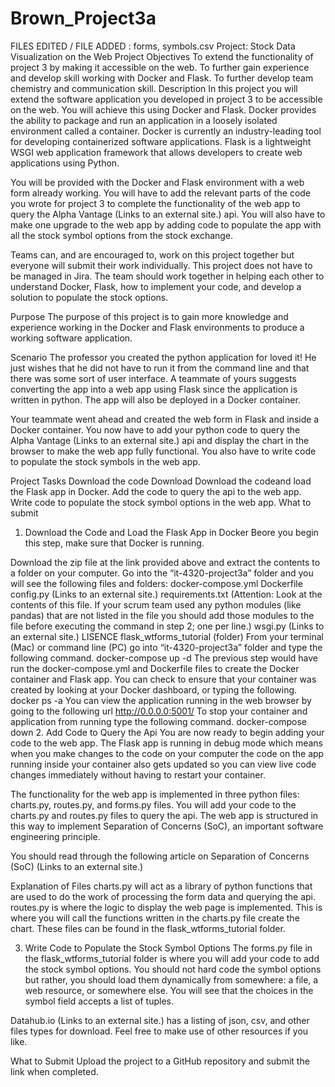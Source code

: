 # Brown_Project3a
FILES EDITED / FILE ADDED : forms, symbols.csv
Project: Stock Data Visualization on the Web
Project Objectives
To extend the functionality of project 3 by making it accessible on the web.
To further gain experience and develop skill working with Docker and Flask.
To further develop team chemistry and communication skill.
Description
In this project you will extend the software application you developed in project 3 to be accessible on the web. You will achieve this using Docker and Flask. Docker provides the ability to package and run an application in a loosely isolated environment called a container. Docker is currently an industry-leading tool for developing containerized software applications. Flask is a lightweight WSGI web application framework that allows developers to create web applications using Python.

You will be provided with the Docker and Flask environment with a web form already working. You will have to add the relevant parts of the code you wrote for project 3 to complete the functionality of the web app to query the Alpha Vantage (Links to an external site.) api. You will also have to make one upgrade to the web app by adding code to populate the app with all the stock symbol options from the stock exchange.

Teams can, and are encouraged to, work on this project together but everyone will submit their work individually. This project does not have to be managed in Jira. The team should work together in helping each other to understand Docker, Flask, how to implement your code, and develop a solution to populate the stock options.

Purpose
The purpose of this project is to gain more knowledge and experience working in the Docker and Flask environments to produce a working software application.

Scenario
The professor you created the python application for loved it! He just wishes that he did not have to run it from the command line and that there was some sort of user interface. A teammate of yours suggests converting the app into a web app using Flask since the application is written in python. The app will also be deployed in a Docker container.

Your teammate went ahead and created the web form in Flask and inside a Docker container. You now have to add your python code to query the Alpha Vantage (Links to an external site.) api and display the chart in the browser to make the web app fully functional. You also have to write code to populate the stock symbols in the web app.

Project Tasks
Download the code  Download Download the codeand load the Flask app in Docker.
Add the code to query the api to the web app.
Write code to populate the stock symbol options in the web app.
What to submit
1. Download the Code and Load the Flask App in Docker
Beore you begin this step, make sure that Docker is running.

Download the zip file at the link provided above and extract the contents to a folder on your computer. Go into the “it-4320-project3a” folder and you will see the following files and folders:
docker-compose.yml
Dockerfile
config.py (Links to an external site.)
requirements.txt (Attention: Look at the contents of this file. If your scrum team used any python modules (like pandas) that are not listed in the file you should add those modules to the file before executing the command in step 2; one per line.)
wsgi.py (Links to an external site.)
LISENCE
flask_wtforms_tutorial (folder)
From your terminal (Mac) or command line (PC) go into “it-4320-project3a” folder and type the following command.
docker-compose up -d
The previous step would have run the docker-compose.yml and Dockerfile files to create the Docker container and Flask app. You can check to ensure that your container was created by looking at your Docker dashboard, or typing the following.
docker ps -a
You can view the application running in the web browser by going to the following url
http://0.0.0.0:5001/
To stop your container and application from running type the following command.
docker-compose down
2. Add Code to Query the Api
You are now ready to begin adding your code to the web app. The Flask app is running in debug mode which means when you make changes to the code on your computer the code on the app running inside your container also gets updated so you can view live code changes immediately without having to restart your container.

The functionality for the web app is implemented in three python files: charts.py,  routes.py, and forms.py files. You will add your code to the charts.py and routes.py files to query the api. The web app is structured in this way to implement Separation of Concerns (SoC), an important software engineering principle.

You should read through the following article on Separation of Concerns (SoC) (Links to an external site.)

Explanation of Files
charts.py will act as a library of python functions that are used to do the work of processing the form data and querying the api.
routes.py is where the logic to display the web page is implemented. This is where you will call the functions written in the charts.py file create the chart.
These files can be found in the flask_wtforms_tutorial folder.

3. Write Code to Populate the Stock Symbol Options
The forms.py file in the flask_wtforms_tutorial folder is where you will add your code to add the stock symbol options. You should not hard code the symbol options but rather, you should load them dynamically from somewhere: a file, a web resource, or somewhere else. You will see that the choices in the symbol field accepts a list of tuples.

Datahub.io (Links to an external site.) has a listing of json, csv, and other files types for download. Feel free to make use of other resources if you like.

What to Submit
Upload the project to a GitHub repository and submit the link when completed.
